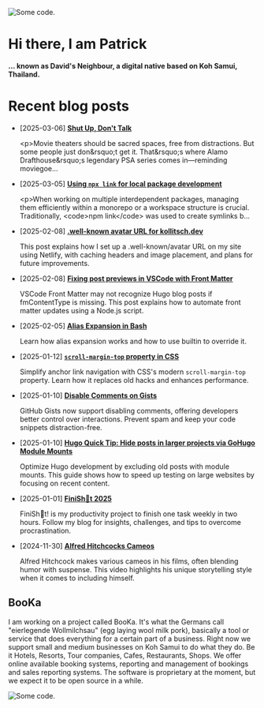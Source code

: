 ![][header1]

# Hi there, I am Patrick

**... known as David's Neighbour, a digital native based on Koh Samui, Thailand.**

# Recent blog posts
<!-- KOLLITSCH:START -->
- [2025-03-06] **[Shut Up, Don&#39;t Talk](https://kollitsch.dev/blog/2025/shut-up-dont-talk/)**

  &lt;p&gt;Movie theaters should be sacred spaces, free from distractions. But some people just don&amp;rsquo;t get it. That&amp;rsquo;s where Alamo Drafthouse&amp;rsquo;s legendary PSA series comes in—reminding moviegoe...
- [2025-03-05] **[Using `npx link` for local package development](https://kollitsch.dev/blog/2025/using-npx-link-for-local-package-development/)**

  &lt;p&gt;When working on multiple interdependent packages, managing them efficiently within a monorepo or a workspace structure is crucial. Traditionally, &lt;code&gt;npm link&lt;/code&gt; was used to create symlinks b...
- [2025-02-08] **[.well-known avatar URL for kollitsch.dev](https://kollitsch.dev/blog/2025/well-known-avatar-url/)**

  This post explains how I set up a .well-known/avatar URL on my site using Netlify, with caching headers and image placement, and plans for future improvements.
- [2025-02-08] **[Fixing post previews in VSCode with Front Matter](https://kollitsch.dev/blog/2025/fixing-previews-in-vscode-front-matter/)**

  VSCode Front Matter may not recognize Hugo blog posts if fmContentType is missing. This post explains how to automate front matter updates using a Node.js script.
- [2025-02-05] **[Alias Expansion in Bash](https://kollitsch.dev/blog/2025/alias-expansion-in-bash/)**

  Learn how alias expansion works and how to use builtin to override it.
- [2025-01-12] **[`scroll-margin-top` property in CSS](https://kollitsch.dev/blog/2025/scroll-margin-top-property-in-css/)**

  Simplify anchor link navigation with CSS&#39;s modern `scroll-margin-top` property. Learn how it replaces old hacks and enhances performance.
- [2025-01-10] **[Disable Comments on Gists](https://kollitsch.dev/blog/2025/disable-comments-on-gists/)**

  GitHub Gists now support disabling comments, offering developers better control over interactions. Prevent spam and keep your code snippets distraction-free.
- [2025-01-10] **[Hugo Quick Tip: Hide posts in larger projects via GoHugo Module Mounts](https://kollitsch.dev/blog/2025/hide-posts-in-larger-projects-via-gohugo-module-mounts/)**

  Optimize Hugo development by excluding old posts with module mounts. This guide shows how to speed up testing on large websites by focusing on recent content.
- [2025-01-01] **[FiniSh💩t 2025](https://kollitsch.dev/blog/2025/finishit-2025/)**

  FiniSh💩t! is my productivity project to finish one task weekly in two hours. Follow my blog for insights, challenges, and tips to overcome procrastination.
- [2024-11-30] **[Alfred Hitchcocks Cameos](https://kollitsch.dev/blog/2024/alfred-hitchcocks-cameos/)**

  Alfred Hitchcock makes various cameos in his films, often blending humor with suspense. This video highlights his unique storytelling style when it comes to including himself.<!-- KOLLITSCH:END -->

## BooKa

I am working on a project called BooKa. It's what the Germans call "eierlegende Wollmilchsau" (egg laying wool milk pork), basically a tool or service that does everything for a certain part of a business. Right now we support small and medium businesses on Koh Samui to do what they do. Be it Hotels, Resorts, Tour companies, Cafes, Restaurants, Shops. We offer online available booking systems, reporting and management of bookings and sales reporting systems. The software is proprietary at the moment, but we expect it to be open source in a while.

![][header3]

[header1]: https://raw.githubusercontent.com/davidsneighbour/davidsneighbour/master/static/header1.jpg "Some code."
[header3]: https://raw.githubusercontent.com/davidsneighbour/davidsneighbour/master/static/header3.jpg "Some code."

